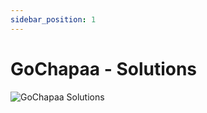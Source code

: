 ```yaml
---
sidebar_position: 1
---
```


# GoChapaa - Solutions

![GoChapaa Solutions](./img/solutions.png)

